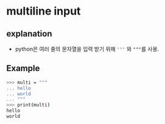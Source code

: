 # multiline input

## explanation 

- python은 여러 줄의 문자열을 입력 받기 위해 `'''` 와 `"""`를 사용.

## Example 
```bash
>>> multi = """
... hello
... world
... """
>>> print(multi)
hello
world
```